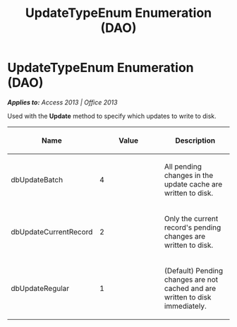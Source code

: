 ﻿---
title: UpdateTypeEnum Enumeration (DAO)
TOCTitle: UpdateTypeEnum Enumeration
ms:assetid: 7ac38bae-27fc-f3d0-5b75-569bce547954
ms:mtpsurl: https://msdn.microsoft.com/en-us/library/Ff196186(v=office.15)
ms:contentKeyID: 48545800
ms.date: 09/18/2015
mtps_version: v=office.15
---

# UpdateTypeEnum Enumeration (DAO)


_**Applies to:** Access 2013 | Office 2013_

Used with the **Update** method to specify which updates to write to disk.

<table>
<colgroup>
<col style="width: 33%" />
<col style="width: 33%" />
<col style="width: 33%" />
</colgroup>
<thead>
<tr class="header">
<th><p>Name</p></th>
<th><p>Value</p></th>
<th><p>Description</p></th>
</tr>
</thead>
<tbody>
<tr class="odd">
<td><p>dbUpdateBatch</p></td>
<td><p>4</p></td>
<td><p>All pending changes in the update cache are written to disk.</p></td>
</tr>
<tr class="even">
<td><p>dbUpdateCurrentRecord</p></td>
<td><p>2</p></td>
<td><p>Only the current record's pending changes are written to disk.</p></td>
</tr>
<tr class="odd">
<td><p>dbUpdateRegular</p></td>
<td><p>1</p></td>
<td><p>(Default) Pending changes are not cached and are written to disk immediately.</p></td>
</tr>
</tbody>
</table>

